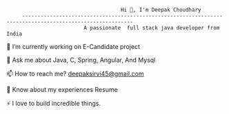 
                                         Hi 👋, I'm Deepak Choudhary
         ----------------------------------------------------------------------------------------------------------
                             A passionate  full stack java developer from India




🔭 I’m currently working on E-Candidate project 

💬 Ask me about Java, C, Spring, Angular, And Mysql

📫 How to reach me? deepaksirvi45@gmail.com

📄 Know about my experiences Resume

⚡ I love to build incredible things.
